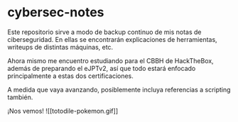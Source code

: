 # cybersec-notes

Este repositorio sirve a modo de backup continuo de mis notas de ciberseguridad. En ellas se encontrarán explicaciones de herramientas, writeups de distintas máquinas, etc.

Ahora mismo me encuentro estudiando para el CBBH de HackTheBox, además de preparando el eJPTv2, así que todo estará enfocado principalmente a estas dos certificaciones.

A medida que vaya avanzando, posiblemente incluya referencias a scripting también.

¡Nos vemos!
![[totodile-pokemon.gif]]